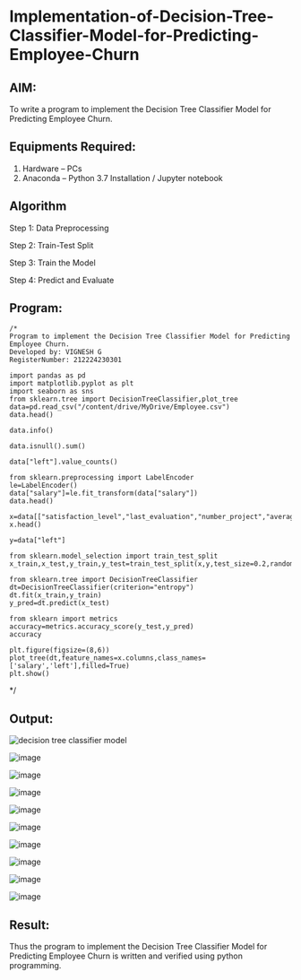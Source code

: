 # Implementation-of-Decision-Tree-Classifier-Model-for-Predicting-Employee-Churn

## AIM:
To write a program to implement the Decision Tree Classifier Model for Predicting Employee Churn.

## Equipments Required:
1. Hardware – PCs
2. Anaconda – Python 3.7 Installation / Jupyter notebook

## Algorithm
Step 1: Data Preprocessing

Step 2: Train-Test Split

Step 3: Train the Model

Step 4: Predict and Evaluate

## Program:
```
/*
Program to implement the Decision Tree Classifier Model for Predicting Employee Churn.
Developed by: VIGNESH G
RegisterNumber: 212224230301
```
```
import pandas as pd
import matplotlib.pyplot as plt
import seaborn as sns
from sklearn.tree import DecisionTreeClassifier,plot_tree
data=pd.read_csv("/content/drive/MyDrive/Employee.csv")
data.head()
```
```
data.info()
```
```
data.isnull().sum()
```
```
data["left"].value_counts()
```
```
from sklearn.preprocessing import LabelEncoder
le=LabelEncoder()
data["salary"]=le.fit_transform(data["salary"])
data.head()
```
```
x=data[["satisfaction_level","last_evaluation","number_project","average_montly_hours","time_spend_company"]]
x.head()
```
```
y=data["left"]
```
```
from sklearn.model_selection import train_test_split
x_train,x_test,y_train,y_test=train_test_split(x,y,test_size=0.2,random_state=100)
```
```
from sklearn.tree import DecisionTreeClassifier
dt=DecisionTreeClassifier(criterion="entropy")
dt.fit(x_train,y_train)
y_pred=dt.predict(x_test)
```
```
from sklearn import metrics
accuracy=metrics.accuracy_score(y_test,y_pred)
accuracy
```
```
plt.figure(figsize=(8,6))
plot_tree(dt,feature_names=x.columns,class_names=['salary','left'],filled=True)
plt.show()
```
*/


## Output:
![decision tree classifier model](sam.png)

![image](https://github.com/user-attachments/assets/9874bdd2-b7b3-4f2f-b3d9-89c55d881b88)

![image](https://github.com/user-attachments/assets/5c4e0a5d-f632-4164-a456-30a9a66705e5)

![image](https://github.com/user-attachments/assets/daf0461a-10ad-4dce-bcd1-4e43ccaef185)

![image](https://github.com/user-attachments/assets/603e5ded-a428-469a-8c11-be97f74209f4)

![image](https://github.com/user-attachments/assets/5598f19c-d140-40d3-8c5b-c3be67db6d59)

![image](https://github.com/user-attachments/assets/36e3b3fe-b26a-492f-accf-79f518dc4462)

![image](https://github.com/user-attachments/assets/70d4bca4-d9d6-4fef-861a-84d356e537f0)

![image](https://github.com/user-attachments/assets/380bc1b9-e600-45b3-9114-702804eb2a8e)

![image](https://github.com/user-attachments/assets/6f95b234-10fc-4eb7-bcbe-511d2ab41632)


## Result:
Thus the program to implement the  Decision Tree Classifier Model for Predicting Employee Churn is written and verified using python programming.

